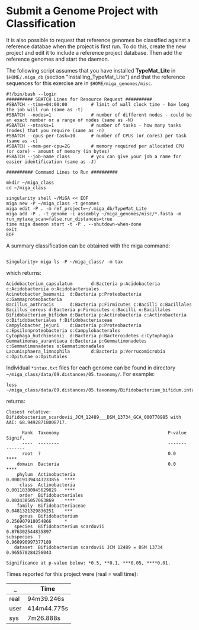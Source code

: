 # Submit a Genome Project with Classification

It is also possible to request that reference genomes be classified against a reference databae when the project is first run. To do this, create the new project and edit it to include a reference project database. Then add the reference genomes and start the daemon. 

The following script assumes that you have installed **TypeMat_Lite** in `$HOME/.miga_db` (section "Installing_TypeMat_Lite") and that the reference sequences for this exercise are in `$HOME/miga_genomes/misc`.
```
#!/bin/bash --login
########## SBATCH Lines for Resource Request ##########
#SBATCH --time=04:00:00         # limit of wall clock time - how long the job will run (same as -t)
#SBATCH --nodes=1               # number of different nodes - could be an exact number or a range of nodes (same as -N)
#SBATCH --ntasks=1              # number of tasks - how many tasks (nodes) that you require (same as -n)
#SBATCH --cpus-per-task=10      # number of CPUs (or cores) per task (same as -c)
#SBATCH --mem-per-cpu=2G        # memory required per allocated CPU (or core) - amount of memory (in bytes)
#SBATCH --job-name class        # you can give your job a name for easier identification (same as -J)

########## Command Lines to Run ##########

mkdir ~/miga_class
cd ~/miga_class

singularity shell ~/MiGA << EOF
miga new -P ~/miga_class -t genomes
miga edit -P . -m ref_project=~/.miga_db/TypeMat_Lite
miga add -P . -t genome -i assembly ~/miga_genomes/misc/*.fasta -m run_mytaxa_scan=false,run_distances=true
time miga daemon start -t -P . --shutdown-when-done
exit
EOF
```
A summary classification can be obtained with the miga command:
```

Singularity> miga ls -P ~/miga_class/ -m tax
```
which returns:
```
Acidobacterium_capsulatum       d:Bacteria p:Acidobacteria c:Acidobacteriia o:Acidobacteriales
Acinetobacter_baumanii  d:Bacteria p:Proteobacteria c:Gammaproteobacteria
Bacillus_anthracis      d:Bacteria p:Firmicutes c:Bacilli o:Bacillales
Bacillus_cereus d:Bacteria p:Firmicutes c:Bacilli o:Bacillales
Bifidobacterium_bifidum d:Bacteria p:Actinobacteria c:Actinobacteria o:Bifidobacteriales f:Bifidobacteriaceae
Campylobacter_jejuni    d:Bacteria p:Proteobacteria c:Epsilonproteobacteria o:Campylobacterales
Cytophaga_hutchinsonii  d:Bacteria p:Bacteroidetes c:Cytophagia
Gemmatimonas_aurantiaca d:Bacteria p:Gemmatimonadetes c:Gemmatimonadetes o:Gemmatimonadales
Lacunisphaera_limnophila        d:Bacteria p:Verrucomicrobia c:Opitutae o:Opitutales
```

Individual `*intax.txt` files for each genome can be found in directory  `~/miga_class/data/09.distances/05.taxonomy/`.  For example:  

```
less ~/miga_class/data/09.distances/05.taxonomy/Bifidobacterium_bifidum.intax.txt
```

returns:  

```
Closest relative: Bifidobacterium_scardovii_JCM_12489___DSM_13734_GCA_000770985 with AAI: 68.94928718008717.

      Rank  Taxonomy                                         P-value               Signif.
      ----  --------                                         -------               -------
      root  ?                                                0.0                   ****
    domain  Bacteria                                         0.0                   ****
    phylum  Actinobacteria                                   0.000191394343233856  ****
     class  Actinobacteria                                   0.00118380945629829   ****
     order  Bifidobacteriales                                0.0024385057063869    ****
    family  Bifidobacteriaceae                               0.0481321329836251    ***
     genus  Bifidobacterium                                  0.256907918054866     *
   species  Bifidobacterium scardovii                        0.876302544835897
subspecies  ?                                                0.960990997377189
   dataset  Bifidobacterium scardovii JCM 12489 = DSM 13734  0.965570284256043

Significance at p-value below: *0.5, **0.1, ***0.05, ****0.01.
```


Times reported for this project were (real = wall time):  

 _   | Time
-----|---
real | 94m39.246s
user | 414m44.775s
sys  | 7m26.888s
